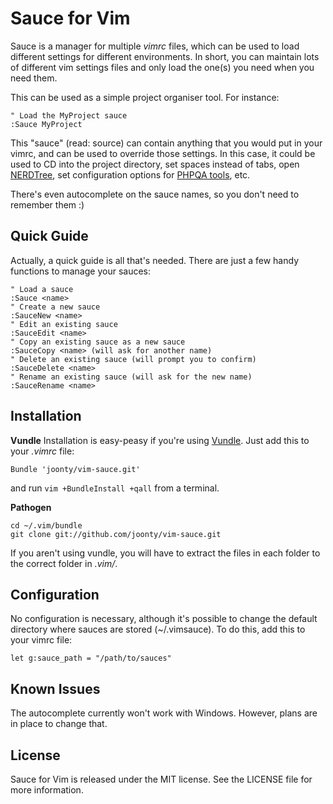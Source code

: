 # Sauce for Vim

Sauce is a manager for multiple *vimrc* files, which can be used to load different settings for different environments. In short, you can maintain lots of different vim settings files and only load the one(s) you need when you need them.

This can be used as a simple project organiser tool. For instance:

```vim
" Load the MyProject sauce
:Sauce MyProject
```

This "sauce" (read: source) can contain anything that you would put in your vimrc, and can be used to override those settings. In this case, it could be used to CD into the project directory, set spaces instead of tabs, open [NERDTree][1], set configuration options for [PHPQA tools][2], etc.

There's even autocomplete on the sauce names, so you don't need to remember them :)

## Quick Guide

Actually, a quick guide is all that's needed. There are just a few handy functions to manage your sauces:

```vim
" Load a sauce
:Sauce <name>
" Create a new sauce
:SauceNew <name>
" Edit an existing sauce
:SauceEdit <name>
" Copy an existing sauce as a new sauce
:SauceCopy <name> (will ask for another name)
" Delete an existing sauce (will prompt you to confirm)
:SauceDelete <name>
" Rename an existing sauce (will ask for the new name)
:SauceRename <name>
```

## Installation

**Vundle**
Installation is easy-peasy if you're using [Vundle][3]. Just add this to your *.vimrc* file:

```vim
Bundle 'joonty/vim-sauce.git'
```
and run `vim +BundleInstall +qall` from a terminal.

**Pathogen**

```vim
cd ~/.vim/bundle
git clone git://github.com/joonty/vim-sauce.git
```

If you aren't using vundle, you will have to extract the files in each folder to the correct folder in *.vim/*.

## Configuration

No configuration is necessary, although it's possible to change the default directory where sauces are stored (~/.vimsauce). To do this, add this to your vimrc file:

```vim
let g:sauce_path = "/path/to/sauces"
```

## Known Issues

The autocomplete currently won't work with Windows. However, plans are in place to change that.

## License

Sauce for Vim is released under the MIT license. See the LICENSE file for more information.

[1]: http://www.vim.org/scripts/script.php?script_id=1658
[2]: https://github.com/joonty/vim-phpqa
[3]: https://github.com/gmarik/vundle
